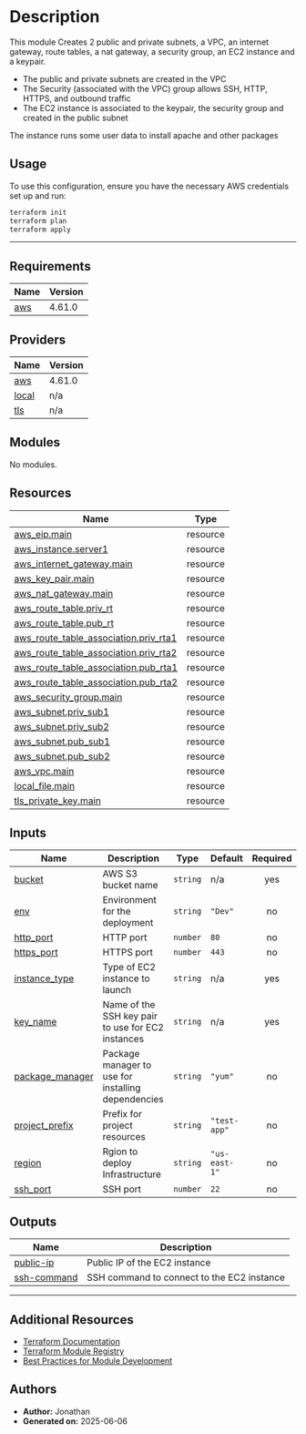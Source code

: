 <!-- BEGIN_TF_DOCS -->
# Description

This module Creates 2 public and private subnets, a VPC, an internet gateway, route tables, a nat gateway, a security group, an EC2 instance and a keypair.

- The public and private subnets are created in the VPC
- The Security (associated with the VPC) group allows SSH, HTTP, HTTPS, and outbound traffic
- The EC2 instance is associated to the keypair, the security group and created in the public subnet

The instance runs some user data to install apache and other packages

## Usage

To use this configuration, ensure you have the necessary AWS credentials set up and run:

```bash
terraform init
terraform plan
terraform apply
```

---

## Requirements

| Name | Version |
|------|---------|
| <a name="requirement_aws"></a> [aws](#requirement\_aws) | 4.61.0 |

## Providers

| Name | Version |
|------|---------|
| <a name="provider_aws"></a> [aws](#provider\_aws) | 4.61.0 |
| <a name="provider_local"></a> [local](#provider\_local) | n/a |
| <a name="provider_tls"></a> [tls](#provider\_tls) | n/a |

## Modules

No modules.

## Resources

| Name | Type |
|------|------|
| [aws_eip.main](https://registry.terraform.io/providers/hashicorp/aws/4.61.0/docs/resources/eip) | resource |
| [aws_instance.server1](https://registry.terraform.io/providers/hashicorp/aws/4.61.0/docs/resources/instance) | resource |
| [aws_internet_gateway.main](https://registry.terraform.io/providers/hashicorp/aws/4.61.0/docs/resources/internet_gateway) | resource |
| [aws_key_pair.main](https://registry.terraform.io/providers/hashicorp/aws/4.61.0/docs/resources/key_pair) | resource |
| [aws_nat_gateway.main](https://registry.terraform.io/providers/hashicorp/aws/4.61.0/docs/resources/nat_gateway) | resource |
| [aws_route_table.priv_rt](https://registry.terraform.io/providers/hashicorp/aws/4.61.0/docs/resources/route_table) | resource |
| [aws_route_table.pub_rt](https://registry.terraform.io/providers/hashicorp/aws/4.61.0/docs/resources/route_table) | resource |
| [aws_route_table_association.priv_rta1](https://registry.terraform.io/providers/hashicorp/aws/4.61.0/docs/resources/route_table_association) | resource |
| [aws_route_table_association.priv_rta2](https://registry.terraform.io/providers/hashicorp/aws/4.61.0/docs/resources/route_table_association) | resource |
| [aws_route_table_association.pub_rta1](https://registry.terraform.io/providers/hashicorp/aws/4.61.0/docs/resources/route_table_association) | resource |
| [aws_route_table_association.pub_rta2](https://registry.terraform.io/providers/hashicorp/aws/4.61.0/docs/resources/route_table_association) | resource |
| [aws_security_group.main](https://registry.terraform.io/providers/hashicorp/aws/4.61.0/docs/resources/security_group) | resource |
| [aws_subnet.priv_sub1](https://registry.terraform.io/providers/hashicorp/aws/4.61.0/docs/resources/subnet) | resource |
| [aws_subnet.priv_sub2](https://registry.terraform.io/providers/hashicorp/aws/4.61.0/docs/resources/subnet) | resource |
| [aws_subnet.pub_sub1](https://registry.terraform.io/providers/hashicorp/aws/4.61.0/docs/resources/subnet) | resource |
| [aws_subnet.pub_sub2](https://registry.terraform.io/providers/hashicorp/aws/4.61.0/docs/resources/subnet) | resource |
| [aws_vpc.main](https://registry.terraform.io/providers/hashicorp/aws/4.61.0/docs/resources/vpc) | resource |
| [local_file.main](https://registry.terraform.io/providers/hashicorp/local/latest/docs/resources/file) | resource |
| [tls_private_key.main](https://registry.terraform.io/providers/hashicorp/tls/latest/docs/resources/private_key) | resource |

## Inputs

| Name | Description | Type | Default | Required |
|------|-------------|------|---------|:--------:|
| <a name="input_bucket"></a> [bucket](#input\_bucket) | AWS S3 bucket name | `string` | n/a | yes |
| <a name="input_env"></a> [env](#input\_env) | Environment for the deployment | `string` | `"Dev"` | no |
| <a name="input_http_port"></a> [http\_port](#input\_http\_port) | HTTP port | `number` | `80` | no |
| <a name="input_https_port"></a> [https\_port](#input\_https\_port) | HTTPS port | `number` | `443` | no |
| <a name="input_instance_type"></a> [instance\_type](#input\_instance\_type) | Type of EC2 instance to launch | `string` | n/a | yes |
| <a name="input_key_name"></a> [key\_name](#input\_key\_name) | Name of the SSH key pair to use for EC2 instances | `string` | n/a | yes |
| <a name="input_package_manager"></a> [package\_manager](#input\_package\_manager) | Package manager to use for installing dependencies | `string` | `"yum"` | no |
| <a name="input_project_prefix"></a> [project\_prefix](#input\_project\_prefix) | Prefix for project resources | `string` | `"test-app"` | no |
| <a name="input_region"></a> [region](#input\_region) | Rgion to deploy Infrastructure | `string` | `"us-east-1"` | no |
| <a name="input_ssh_port"></a> [ssh\_port](#input\_ssh\_port) | SSH port | `number` | `22` | no |

## Outputs

| Name | Description |
|------|-------------|
| <a name="output_public-ip"></a> [public-ip](#output\_public-ip) | Public IP of the EC2 instance |
| <a name="output_ssh-command"></a> [ssh-command](#output\_ssh-command) | SSH command to connect to the EC2 instance |

---

## Additional Resources

- [Terraform Documentation](https://developer.hashicorp.com/terraform/docs)
- [Terraform Module Registry](https://registry.terraform.io/)
- [Best Practices for Module Development](https://developer.hashicorp.com/terraform/language/modules/develop)

## Authors

- **Author:** Jonathan
- **Generated on:** 2025-06-06
<!-- END_TF_DOCS -->